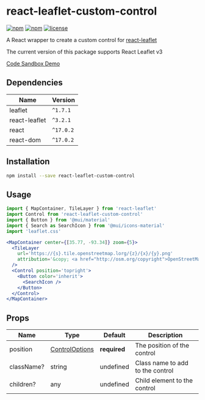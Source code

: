 # react-leaflet-custom-control
[![npm](https://img.shields.io/npm/v/react-leaflet-custom-control.svg)](https://npmjs.com/package/react-leaflet-custom-control)
[![npm](https://img.shields.io/npm/dt/react-leaflet-custom-control.svg)](https://npmjs.com/package/react-leaflet-custom-control)
[![license](https://img.shields.io/github.license/chris-m92/react-leaflet-custom-control.svg)](https://github.com/chris-m92/react-leaflet-custom-control)


A React wrapper to create a custom control for [react-leaflet](https://github.com/PaulLeCam/react-leaflet)

The current version of this package supports React Leaflet v3

[Code Sandbox Demo](https://codesandbox.io/s/n1xpv)

## Dependencies
|Name|Version|
|--|--|
|leaflet|`^1.7.1`|
|react-leaflet|`^3.2.1`|
|react|`^17.0.2`|
|react-dom|`^17.0.2`|

## Installation
```bash
npm install --save react-leaflet-custom-control
```

## Usage
```jsx
import { MapContainer, TileLayer } from 'react-leaflet'
import Control from 'react-leaflet-custom-control'
import { Button } from '@mui/material'
import { Search as SearchIcon } from '@mui/icons-material'
import 'leaflet.css'

<MapContainer center={[35.77, -93.34]} zoom={5}>
  <TileLayer
    url='https://{s}.tile.openstreetmap.lorg/{z}/{x}/{y}.png'
    attribution='&copy; <a href="http://osm.org/copyright">OpenStreetMap</a> contributors'
  />
  <Control position='topright'>
    <Button color='inherit'> 
      <SearchIcon />
    </Button>
  </Control>
</MapContainer>
```

## Props
| Name       | Type                                                                 | Default      | Description                      |
|------------|----------------------------------------------------------------------|--------------|----------------------------------|
| position   | [ControlOptions](https://leafletjs.com/reference-1.7.1.html#control) | **required** | The position of the control      |
| className? | string                                                               | undefined    | Class name to add to the control |
| children?  | any                                                                  | undefined    | Child element to the control     |